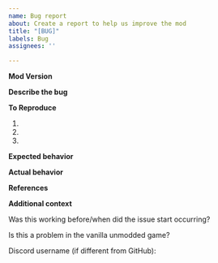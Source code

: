 ```yaml
---
name: Bug report
about: Create a report to help us improve the mod
title: "[BUG]"
labels: Bug
assignees: ''

---
```


<!-- ⚠⚠ Do not delete this issue template! ⚠⚠ -->
<!-- Issues that do not use the issue template are likely to be ignored and closed. -->


**Mod Version**
<!-- Either a release version or "master" for the latest master branch. -->
<!-- If you used the A32NX-master.zip, paste the contents from the build_info.txt here -->


**Describe the bug**
<!-- A clear and concise description of what the bug is. -->


**To Reproduce**
<!-- Steps to reproduce the behavior. -->
<!-- We need to know how you encountered the bug to properly troubleshoot the issue. -->
1.
2.
3.


**Expected behavior**
<!-- A clear and concise description of what you expected to happen. -->


**Actual behavior**
<!-- A clear and concise description of what actually happened. -->


**References**
<!-- If applicable, add screenshots or videos to help explain your problem. -->


**Additional context**
<!-- Add any other context about the problem here. -->

Was this working before/when did the issue start occurring?

Is this a problem in the vanilla unmodded game?

<!-- You may optionally provide your discord username, so that we may contact you directly about the issue. -->
Discord username (if different from GitHub):
